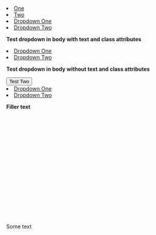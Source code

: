 <!-- Anti-FOUC styles should be applied to navbar and dropdown in navbar. -->

<navbar type="dark">
  <li><a href="/" class="nav-link">One</a></li>
  <li><a href="/" class="nav-link">Two</a></li>
  <dropdown header="Dropdown" class="nav-link">
    <li><a class="dropdown-item" href="/">Dropdown One</a></li>
    <li><a class="dropdown-item" href="/">Dropdown Two</a></li>
  </dropdown>
</navbar>

<!-- Anti-FOUC styles should be applied to dropdown. -->
**Test dropdown in body with text and class attributes**

<dropdown header="Test One" class="test-class">
  <li><a class="dropdown-item" href="/">Dropdown One</a></li>
  <li><a class="dropdown-item" href="/">Dropdown Two</a></li>
</dropdown>

<!-- Anti-FOUC styles should be correctly applied to dropdown with no text or class. -->

**Test dropdown in body without text and class attributes**

<dropdown>
  <button slot="button" type="button" class="btn dropdown-toggle">
    Test Two
    <span class="caret"></span>
  </button>
  <li><a class="dropdown-item" href="/">Dropdown One</a></li>
  <li><a class="dropdown-item" href="/">Dropdown Two</a></li>
</dropdown>

<!-- Filler text to increase page length. -->

**Filler text**

<br/><br/><br/><br/><br/><br/><br/><br/><br/><br/><br/><br/><br/><br/><br/><br/>

Some text
